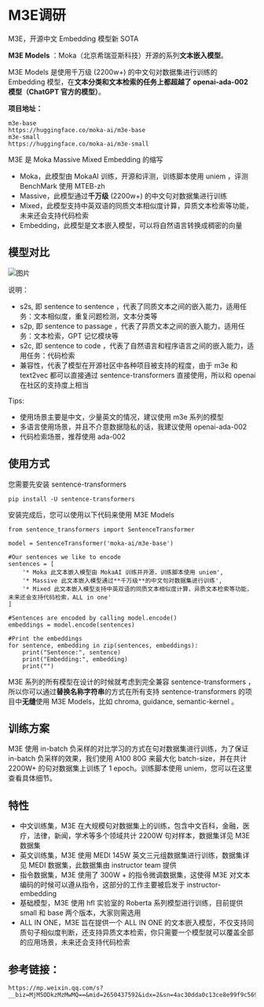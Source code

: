 # M3E调研

M3E，开源中文 Embedding 模型新 SOTA

**M3E Models** ：Moka（北京希瑞亚斯科技）开源的系列**文本嵌入模型**。

M3E Models 是使用千万级 (2200w+) 的中文句对数据集进行训练的 Embedding 模型，在**文本分类和文本检索的任务上都超越了 openai-ada-002 模型（ChatGPT 官方的模型）**。

**项目地址：**

```
m3e-base
https://huggingface.co/moka-ai/m3e-base
m3e-small
https://huggingface.co/moka-ai/m3e-small
```

M3E 是 Moka Massive Mixed Embedding 的缩写

- Moka，此模型由 MokaAI 训练，开源和评测，训练脚本使用 uniem ，评测 BenchMark 使用 MTEB-zh
- Massive，此模型通过**千万级** (2200w+) 的中文句对数据集进行训练
- Mixed，此模型支持中英双语的同质文本相似度计算，异质文本检索等功能，未来还会支持代码检索
- Embedding，此模型是文本嵌入模型，可以将自然语言转换成稠密的向量

## 模型对比

![图片](https://mmbiz.qpic.cn/sz_mmbiz_png/nW2ZPfuYqSLR7icZAIBqJp2IxuGtQU95uI9GUVPFGvmAZ5KGibt3MiaSPa7v8QJe6w96aeRVgUwiaeA4wEiaNZL1adQ/640?wx_fmt=png&wxfrom=5&wx_lazy=1&wx_co=1)

说明：

- s2s, 即 sentence to sentence ，代表了同质文本之间的嵌入能力，适用任务：文本相似度，重复问题检测，文本分类等
- s2p, 即 sentence to passage ，代表了异质文本之间的嵌入能力，适用任务：文本检索，GPT 记忆模块等
- s2c, 即 sentence to code ，代表了自然语言和程序语言之间的嵌入能力，适用任务：代码检索
- 兼容性，代表了模型在开源社区中各种项目被支持的程度，由于 m3e 和 text2vec 都可以直接通过 sentence-transformers 直接使用，所以和 openai 在社区的支持度上相当

Tips:

- 使用场景主要是中文，少量英文的情况，建议使用 m3e 系列的模型
- 多语言使用场景，并且不介意数据隐私的话，我建议使用 openai-ada-002
- 代码检索场景，推荐使用 ada-002

## 使用方式

您需要先安装 sentence-transformers

```
pip install -U sentence-transformers
```

安装完成后，您可以使用以下代码来使用 M3E Models

```
from sentence_transformers import SentenceTransformer

model = SentenceTransformer('moka-ai/m3e-base')

#Our sentences we like to encode
sentences = [
    '* Moka 此文本嵌入模型由 MokaAI 训练并开源，训练脚本使用 uniem',
    '* Massive 此文本嵌入模型通过**千万级**的中文句对数据集进行训练',
    '* Mixed 此文本嵌入模型支持中英双语的同质文本相似度计算，异质文本检索等功能，未来还会支持代码检索，ALL in one'
]

#Sentences are encoded by calling model.encode()
embeddings = model.encode(sentences)

#Print the embeddings
for sentence, embedding in zip(sentences, embeddings):
    print("Sentence:", sentence)
    print("Embedding:", embedding)
    print("")
```

M3E 系列的所有模型在设计的时候就考虑到完全兼容 sentence-transformers ，所以你可以通过**替换名称字符串**的方式在所有支持 sentence-transformers 的项目中**无缝**使用 M3E Models，比如 chroma, guidance, semantic-kernel 。

## 训练方案

M3E 使用 in-batch 负采样的对比学习的方式在句对数据集进行训练，为了保证 in-batch 负采样的效果，我们使用 A100 80G 来最大化 batch-size，并在共计 2200W+ 的句对数据集上训练了 1 epoch。训练脚本使用 uniem，您可以在这里查看具体细节。

## 特性

- 中文训练集，M3E 在大规模句对数据集上的训练，包含中文百科，金融，医疗，法律，新闻，学术等多个领域共计 2200W 句对样本，数据集详见 M3E 数据集
- 英文训练集，M3E 使用 MEDI 145W 英文三元组数据集进行训练，数据集详见 MEDI 数据集，此数据集由 instructor team 提供
- 指令数据集，M3E 使用了 300W + 的指令微调数据集，这使得 M3E 对文本编码的时候可以遵从指令，这部分的工作主要被启发于 instructor-embedding
- 基础模型，M3E 使用 hfl 实验室的 Roberta 系列模型进行训练，目前提供 small 和 base 两个版本，大家则需选用
- ALL IN ONE，M3E 旨在提供一个 ALL IN ONE 的文本嵌入模型，不仅支持同质句子相似度判断，还支持异质文本检索，你只需要一个模型就可以覆盖全部的应用场景，未来还会支持代码检索

## 参考链接：

```
https://mp.weixin.qq.com/s?__biz=MjM5ODkzMzMwMQ==&mid=2650437592&idx=2&sn=4ac30dda0c13ce8e99f9c569d9e72de0&chksm=becdf18289ba78943690b3b848b87339770d1a64414d0f818393e7d04c2a783b41d92522ef62&mpshare=1&scene=23&srcid=0828L29PWHn0K5PGKvIfXdo6&sharer_sharetime=1693180951120&sharer_shareid=58e5263b35a9b4aab08ac62984c9fc5a#rd
```

